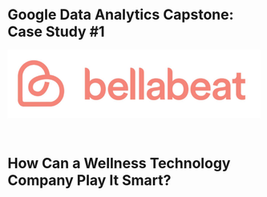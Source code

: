 # Google Data Analytics Capstone: Case Study #1

![header_img](imgs/header_img.png)

<br>

# How Can a Wellness Technology Company Play It Smart?
